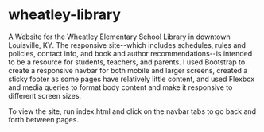 # wheatley-library
A Website for the  Wheatley Elementary School Library in downtown Louisville, KY. The responsive site--which includes schedules, rules and policies, contact info, and book and author recommendations--is intended to be a resource for students, teachers, and parents. I used Bootstrap to create a responsive navbar for both mobile and larger screens, created a sticky footer as some pages have relatively little content, and used Flexbox and media queries to format body content and make it responsive to different screen sizes. 

To view the site, run index.html and click on the navbar tabs to go back and forth between pages. 


